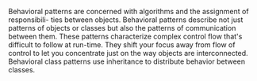 Behavioral patterns are concerned with algorithms and the assignment of responsibili-
ties between objects. Behavioral patterns describe not just patterns of objects or classes
but also the patterns of communication between them. These patterns characterize
complex control flow that's difficult to follow at run-time. They shift your focus away
from flow of control to let you concentrate just on the way objects are interconnected.
Behavioral class patterns use inheritance to distribute behavior between classes.